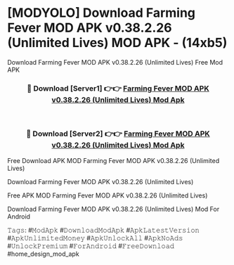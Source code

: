 # [MODYOLO] Download Farming Fever MOD APK v0.38.2.26 (Unlimited Lives) MOD APK - (14xb5)
Download Farming Fever MOD APK v0.38.2.26 (Unlimited Lives) Free Mod APK

<div align="center">
<h3>🔴 Download [Server1] 👉👉 <a href="https://apk-comot.site?title=Farming_Fever_MOD_APK_v0.38.2.26_(Unlimited_Lives)">Farming Fever MOD APK v0.38.2.26 (Unlimited Lives) Mod Apk</a></h3><br>

<h3>🔴 Download [Server2] 👉👉 <a href="https://apk-comot.site?title=Farming_Fever_MOD_APK_v0.38.2.26_(Unlimited_Lives)">Farming Fever MOD APK v0.38.2.26 (Unlimited Lives) Mod Apk</a></h3>
</div>


Free Download APK MOD Farming Fever MOD APK v0.38.2.26 (Unlimited Lives)

Download Farming Fever MOD APK v0.38.2.26 (Unlimited Lives) 

Free APK MOD Farming Fever MOD APK v0.38.2.26 (Unlimited Lives) 

Download Farming Fever MOD APK v0.38.2.26 (Unlimited Lives) Mod For Android

𝚃𝚊𝚐𝚜: #𝙼𝚘𝚍𝙰𝚙𝚔 #𝙳𝚘𝚠𝚗𝚕𝚘𝚊𝚍𝙼𝚘𝚍𝙰𝚙𝚔 #𝙰𝚙𝚔𝙻𝚊𝚝𝚎𝚜𝚝𝚅𝚎𝚛𝚜𝚒𝚘𝚗 #𝙰𝚙𝚔𝚄𝚗𝚕𝚒𝚖𝚒𝚝𝚎𝚍𝙼𝚘𝚗𝚎𝚢 #𝙰𝚙𝚔𝚄𝚗𝚕𝚘𝚌𝚔𝙰𝚕𝚕 #𝙰𝚙𝚔𝙽𝚘𝙰𝚍𝚜 #𝚄𝚗𝚕𝚘𝚌𝚔𝙿𝚛𝚎𝚖𝚒𝚞𝚖 #𝙵𝚘𝚛𝙰𝚗𝚍𝚛𝚘𝚒𝚍 #𝙵𝚛𝚎𝚎𝙳𝚘𝚠𝚗𝚕𝚘𝚊𝚍 #home_design_mod_apk